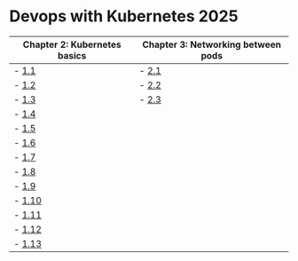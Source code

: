 # Devops with Kubernetes 2025

| Chapter 2: Kubernetes basics | Chapter 3: Networking between pods                        |
|----------------------|-------------------------------------------------------------------|
| - [1.1](https://github.com/PacoZG/devops-with-kubernetes-2025/tree/1.1)   | - [2.1](https://github.com/PacoZG/devops-with-kubernetes-2025/tree/2.1) |
| - [1.2](https://github.com/PacoZG/devops-with-kubernetes-2025/tree/1.2)   | - [2.2](https://github.com/PacoZG/devops-with-kubernetes-2025/tree/2.2) |
| - [1.3](https://github.com/PacoZG/devops-with-kubernetes-2025/tree/1.3)   | - [2.3](https://github.com/PacoZG/devops-with-kubernetes-2025/tree/2.3) |
| - [1.4](https://github.com/PacoZG/devops-with-kubernetes-2025/tree/1.4)   |
| - [1.5](https://github.com/PacoZG/devops-with-kubernetes-2025/tree/1.5)   |
| - [1.6](https://github.com/PacoZG/devops-with-kubernetes-2025/tree/1.6)   |
| - [1.7](https://github.com/PacoZG/devops-with-kubernetes-2025/tree/1.7)   |
| - [1.8](https://github.com/PacoZG/devops-with-kubernetes-2025/tree/1.8)   |
| - [1.9](https://github.com/PacoZG/devops-with-kubernetes-2025/tree/1.9)   |
| - [1.10](https://github.com/PacoZG/devops-with-kubernetes-2025/tree/1.10) |
| - [1.11](https://github.com/PacoZG/devops-with-kubernetes-2025/tree/1.11) |
| - [1.12](https://github.com/PacoZG/devops-with-kubernetes-2025/tree/1.12) |
| - [1.13](https://github.com/PacoZG/devops-with-kubernetes-2025/tree/1.13) |


